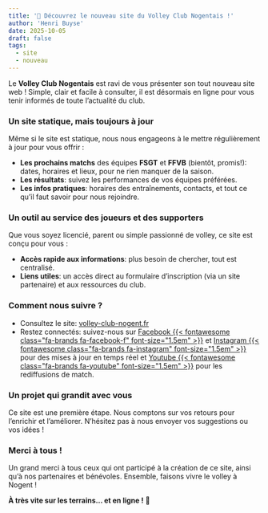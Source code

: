 ```yaml
---
title: '🎉 Découvrez le nouveau site du Volley Club Nogentais !'
author: 'Henri Buyse'
date: 2025-10-05
draft: false
tags:
  - site
  - nouveau
---
```


Le **Volley Club Nogentais** est ravi de vous présenter son tout nouveau site web ! Simple, clair et facile à consulter,
il est désormais en ligne pour vous tenir informés de toute l’actualité du club.

### Un site statique, mais toujours à jour

Même si le site est statique, nous nous engageons à le mettre régulièrement à jour pour vous offrir :

- **Les prochains matchs** des équipes **FSGT** et **FFVB** (bientôt, promis!): dates, horaires et lieux, pour ne rien
  manquer de la saison.
- **Les résultats**: suivez les performances de vos équipes préférées.
- **Les infos pratiques**: horaires des entraînements, contacts, et tout ce qu’il faut savoir pour nous rejoindre.

### Un outil au service des joueurs et des supporters

Que vous soyez licencié, parent ou simple passionné de volley, ce site est conçu pour vous :

- **Accès rapide aux informations**: plus besoin de chercher, tout est centralisé.
- **Liens utiles**: un accès direct au formulaire d’inscription (via un site partenaire) et aux ressources du club.

### Comment nous suivre ?

- Consultez le site: [volley-club-nogent.fr](https://volley-club-nogent.fr)
- Restez connectés: suivez-nous sur
  [Facebook {{< fontawesome class="fa-brands fa-facebook-f" font-size="1.5em" >}}](https://www.facebook.com/VolleyClubNogent/)
  et
  [Instagram {{< fontawesome class="fa-brands fa-instagram"  font-size="1.5em" >}}](https://www.instagram.com/volleyclubnogent/)
  pour des mises à jour en temps réel et
  [Youtube {{< fontawesome class="fa-brands fa-youtube" font-size="1.5em" >}}](https://www.youtube.com/@volleyclubnogent)
  pour les rediffusions de match.

### Un projet qui grandit avec vous

Ce site est une première étape. Nous comptons sur vos retours pour l’enrichir et l’améliorer. N’hésitez pas à nous
envoyer vos suggestions ou vos idées !

### Merci à tous !

Un grand merci à tous ceux qui ont participé à la création de ce site, ainsi qu’à nos partenaires et bénévoles.
Ensemble, faisons vivre le volley à Nogent !

**À très vite sur les terrains... et en ligne !** 🏐
